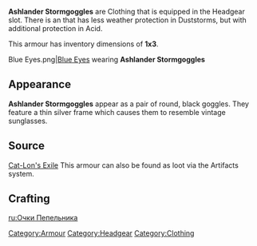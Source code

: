 **Ashlander Stormgoggles** are Clothing that is equipped in the Headgear
slot. There is an [](Ashland_Hat.md) that has less weather protection in
Duststorms, but with additional protection in Acid.

This armour has inventory dimensions of **1x3**.

Blue Eyes.png\|[Blue Eyes](Blue_Eyes.md "wikilink") wearing **Ashlander
Stormgoggles**

## Appearance

**Ashlander Stormgoggles** appear as a pair of round, black goggles.
They feature a thin silver frame which causes them to resemble vintage
sunglasses.

## Source

[Cat-Lon's Exile](Cat-Lon's_Exile.md "wikilink")
This armour can also be found as loot via the Artifacts system.

## Crafting



[ru:Очки Пепельника](ru:Очки_Пепельника "wikilink")

[Category:Armour](Category:Armour "wikilink")
[Category:Headgear](Category:Headgear "wikilink")
[Category:Clothing](Category:Clothing "wikilink")